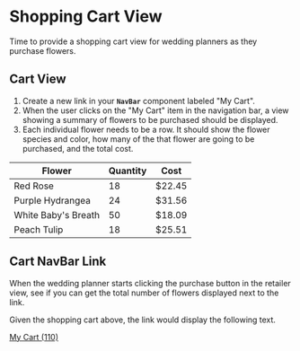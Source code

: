 # Shopping Cart View

Time to provide a shopping cart view for wedding planners as they purchase flowers.

## Cart View

1. Create a new link in your **`NavBar`** component labeled "My Cart".
1. When the user clicks on the "My Cart" item in the navigation bar, a view showing a summary of flowers to be purchased should be displayed.
1. Each individual flower needs to be a row. It should show the flower species and color, how many of the that flower are going to be purchased, and the total cost.

|Flower|Quantity|Cost|
|--|--|--|
| Red Rose | 18 | $22.45 |
| Purple Hydrangea | 24 | $31.56 |
| White Baby's Breath | 50 | $18.09 |
| Peach Tulip | 18 | $25.51 |

## Cart NavBar Link

When the wedding planner starts clicking the purchase button in the retailer view, see if you can get the total number of flowers displayed next to the link.

Given the shopping cart above, the link would display the following text.

[My Cart (110)]()